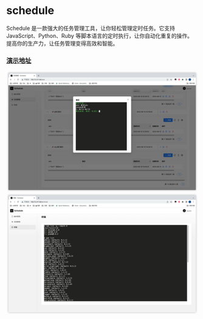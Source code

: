 # schedule
Schedule 是一款强大的任务管理工具，让你轻松管理定时任务。它支持
JavaScript、Python、Ruby
等脚本语言的定时执行，让你自动化重复的操作。提高你的生产力，让任务管理变得高效和智能。

### [演示地址](http://159.75.217.92/)

![示例图片](./assets/iShot_2023-06-15_22.32.39.png)
![示例图片](./assets/iShot_2023-06-15_22.38.15.png)
